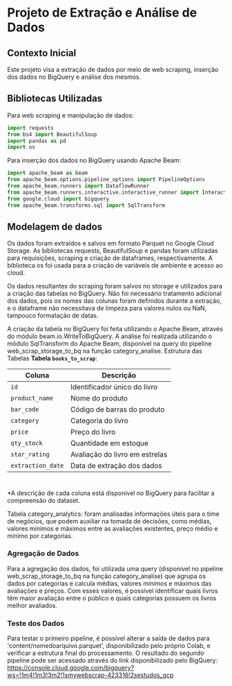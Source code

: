 # Projeto de Extração e Análise de Dados
## Contexto Inicial
Este projeto visa a extração de dados por meio de web scraping, inserção dos dados no BigQuery e análise dos mesmos.
## Bibliotecas Utilizadas
Para web scraping e manipulação de dados:
```python
import requests
from bs4 import BeautifulSoup
import pandas as pd
import os
```

Para inserção dos dados no BigQuery usando Apache Beam:
```python
import apache_beam as beam
from apache_beam.options.pipeline_options import PipelineOptions
from apache_beam.runners import DataflowRunner
from apache_beam.runners.interactive.interactive_runner import InteractiveRunner
from google.cloud import bigquery
from apache_beam.transforms.sql import SqlTransform
```

## Modelagem de dados
Os dados foram extraídos e salvos em formato Parquet no Google Cloud Storage. As bibliotecas requests, BeautifulSoup e pandas foram utilizadas para requisições, scraping e criação de dataframes, respectivamente. A biblioteca os foi usada para a criação de variáveis de ambiente e acesso ao cloud.

Os dados resultantes do scraping foram salvos no storage e utilizados para a criação das tabelas no BigQuery. Não foi necessário tratamento adicional dos dados, pois os nomes das colunas foram definidos durante a extração, e o dataframe não necessitava de limpeza para valores nulos ou NaN, tampouco formatação de datas.

A criação da tabela no BigQuery foi feita utilizando o Apache Beam, através do módulo beam.io.WriteToBigQuery. A análise foi realizada utilizando o módulo SqlTransform do Apache Beam, disponível na query do pipeline web_scrap_storage_to_bq na função category_analise.
Estrutura das Tabelas
**Tabela `books_to_scrap`**:

| Coluna           | Descrição                                             |
|------------------|-------------------------------------------------------|
| `id`             | Identificador único do livro                          |
| `product_name`   | Nome do produto                                       |
| `bar_code`       | Código de barras do produto                           |
| `category`       | Categoria do livro                                    |
| `price`          | Preço do livro                                        |
| `qty_stock`      | Quantidade em estoque                                 |
| `star_rating`    | Avaliação do livro em estrelas                        |
| `extraction_date`| Data de extração dos dados                            |

#
*A descrição de cada coluna está disponível no BigQuery para facilitar a compreensão do dataset.

Tabela category_analytics: foram analisadas informações úteis para o time de negócios, que podem auxiliar na tomada de decisões, como médias, valores mínimos e máximos entre as avaliações existentes, preço médio e mínimo por categorias.

### Agregação de Dados

Para a agregação dos dados, foi utilizada uma query (disponível no pipeline web_scrap_storage_to_bq na função category_analise) que agrupa os dados por categorias e calcula médias, valores mínimos e máximos das avaliações e preços. Com esses valores, é possível identificar quais livros têm maior avaliação entre o público e quais categorias possuem os livros melhor avaliados.

### Teste dos Dados

Para testar o primeiro pipeline, é possível alterar a saída de dados para 'content/nomedoarquivo.parquet', disponibilizado pelo próprio Colab, e verificar a estrutura final do processamento. O resultado do segundo pipeline pode ser acessado através do link disponibilizado pelo BigQuery:
https://console.cloud.google.com/bigquery?ws=!1m4!1m3!3m2!1smywebscrap-423316!2sestudos_gcp

